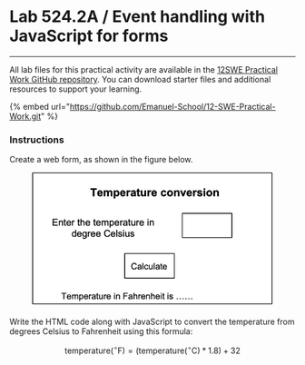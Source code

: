 # Lab 524.2A / Event handling with JavaScript for forms

***

All lab files for this practical activity are available in the [12SWE Practical Work GitHub repository](https://github.com/Emanuel-School/12-SWE-Practical-Work.git). You can download starter files and additional resources to support your learning.

{% embed url="https://github.com/Emanuel-School/12-SWE-Practical-Work.git" %}

### Instructions

Create a web form, as shown in the figure below.&#x20;

<figure><img src="../../../../.gitbook/assets/image (3) (1).png" alt=""><figcaption></figcaption></figure>

Write the HTML code along with JavaScript to convert the temperature from degrees Celsius to Fahrenheit using this formula:

$$
\mathrm{temperature (^\circ F)} =\mathrm{(temperature (^\circ C)}*1.8)+32
$$

